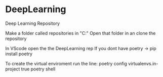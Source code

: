 # DeepLearning
Deep Learning Repository

Make a folder called repositories in "C:\"
Open that folder in an clone the repository

In VScode open the the DeepLearning rep
If you dont have poetry -> pip install poetry

To create the virtual enviroment
run the line:
poetry config virtualenvs.in-project true
poetry shell
